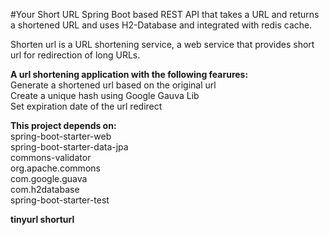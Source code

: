 #Your Short URL 
Spring Boot based REST API that takes a URL and returns a shortened URL and uses H2-Database and integrated with redis cache.

Shorten url is a URL shortening service, a web service that provides short url for redirection of long URLs.


<b>A url shortening application with the following fearures:</b><br />
Generate a shortened url based on the original url<br />
Create a unique hash using Google Gauva Lib<br />
Set expiration date of the url redirect


<b>This project depends on:</b><br />
spring-boot-starter-web<br />
spring-boot-starter-data-jpa<br />
commons-validator<br />
org.apache.commons<br />
com.google.guava<br />
com.h2database<br />
spring-boot-starter-test

<b>tinyurl shorturl</b>
